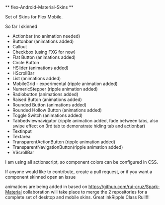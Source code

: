 ** flex-Android-Material-Skins **

Set of Skins for Flex Mobile. 

So far I skinned

- Actionbar (no animation needed)
- Buttonbar (animations added)
- Callout
- Checkbox (using FXG for now) 
- Flat Button (animations added)
- Circle Button 
- HSlider (animations added)
- HScrollBar
- List (animations added)
- MobileGrid - experimental (ripple animation added)
- NumericStepper (ripple animation added)
- Radiobutton (animations added) 
- Raised Button (animations added)
- Rounded Button (animations added)
- Rounded Hollow Button (animations added)
- Toggle Switch (animations added)
- Tabbedviewnavigator (ripple animation added, fade between tabs, also swipe effect on 3rd tab to demonstrate hiding tab and actionbar)
- Textinput 
- Textarea 
- TransparentActionButton (ripple animation added) 
- TransparentNavigationButton(ripple animation added) 
- VScrollBar

I am using all actionscript, so component colors can be configured in CSS. 

If anyone would like to contribute, create a pull request, or if you want a component skinned open an issue

animations are being added in based on https://github.com/rui-cruz/Spark-Material collaboration will take place 
to merge the 2 repositories for a complete set of desktop and mobile skins. Great inkRipple Class Rui!!!!